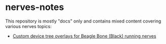 # nerves-notes
This repository is mostly "docs" only and contains mixed content covering various nerves topics:

* [Custom device tree overlays for Beagle Bone (Black) running nerves](custom-device-tree-overlays-for-beagle-bone.md)
<!--stackedit_data:
eyJoaXN0b3J5IjpbMjAzNzU3MTc1Ml19
-->